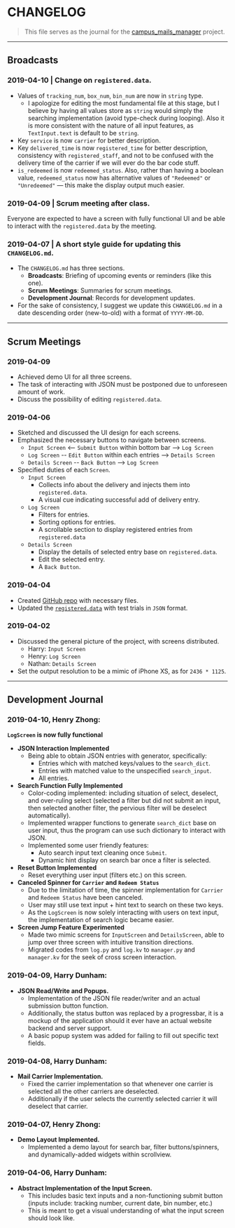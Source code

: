 # CHANGELOG

> This file serves as the journal for the [campus_mails_manager](https://github.com/cs230s19/campus_mails_manager) project.

---

## Broadcasts

### 2019-04-10 | Change on `registered.data`.

* Values of `tracking_num`, `box_num`, `bin_num` are now in `string` type.
    * I apologize for editing the most fundamental file at this stage, but I believe by having all values store as `string` would simply the searching implementation (avoid type-check during looping). Also it is more consistent with the nature of all input features, as `TextInput.text` is default to be `string`.
* Key `service` is now `carrier` for better description.
* Key `delivered_time` is now `registered_time` for better description, consistency with `registered_staff`, and not to be confused with the delivery time of the carrier if we will ever do the bar code stuff.
* `is_redeemed` is now `redeemed_status`. Also, rather than having a boolean value, `redeemed_status` now has alternative values of `"Redeemed"` or `"Unredeemed"` — this make the display output much easier.

### 2019-04-09 | Scrum meeting after class.
Everyone are expected to have a screen with fully functional UI and be able to interact with the `registered.data` by the meeting.

### 2019-04-07 | A short style guide for updating this `CHANGELOG.md`.
* The `CHANGELOG.md` has three sections.
    * **Broadcasts**: Briefing of upcoming events or reminders (like this one).
    * **Scrum Meetings**: Summaries for scrum meetings.
    * **Development Journal**: Records for development updates.
* For the sake of consistency, I suggest we update this `CHANGELOG.md` in a date descending order (new-to-old) with a format of `YYYY-MM-DD`.



---
## Scrum Meetings

### 2019-04-09
* Achieved demo UI for all three screens.
* The task of interacting with JSON must be postponed due to unforeseen amount of work. 
* Discuss the possibility of editing `registered.data`.

### 2019-04-06
* Sketched and discussed the UI design for each screens.
* Emphasized the necessary buttons to navigate between screens.
    * `Input Screen` <-- `Submit Button` within bottom bar --> `Log Screen`
    * `Log Screen` -- `Edit Button` within each entries --> `Details Screen`
    * `Details Screen` -- `Back Button` --> `Log Screen`
* Specified duties of each `Screen`.
    * `Input Screen`
        * Collects info about the delivery and injects them into `registered.data`.
        * A visual cue indicating successful add of delivery entry.
    * `Log Screen`
        * Filters for entries.
        * Sorting options for entries.
        * A scrollable section to display registered entries from `registered.data`
    * `Details Screen`
        * Display the details of selected entry base on `registered.data`.
        * Edit the selected entry.
        * A `Back Button`.
        
### 2019-04-04
* Created [GitHub repo](https://github.com/cs230s19/campus_mails_manager) with necessary files.
* Updated the [`registered.data`](https://github.com/cs230s19/campus_mails_manager/blob/master/registered.data) with test trials in `JSON` format.

### 2019-04-02
* Discussed the general picture of the project, with screens distributed.
    * Harry: `Input Screen`
    * Henry: `Log Screen`
    * Nathan: `Details Screen`
* Set the output resolution to be a mimic of iPhone XS, as for `2436 * 1125`.

 
 
---
## Development Journal


### 2019-04-10, Henry Zhong:
**`LogScreen` is now fully functional**
* **JSON Interaction Implemented**
    * Being able to obtain JSON entries with generator, specifically:
        * Entries which with matched keys/values to the `search_dict`.
        * Entries with matched value to the unspecified `search_input`.
        * All entries.
* **Search Function Fully Implemented**
    * Color-coding implemented: including situation of select, deselect, and over-ruling select (selected a filter but did not submit an input, then selected another filter, the pervious filter will be deselect automatically).
    * Implemented wrapper functions to generate `search_dict` base on user input, thus the program can use such dictionary to interact with JSON.
    * Implemented some user friendly features:
        * Auto search input text cleaning once `Submit`.
        * Dynamic hint display on search bar once a filter is selected.
* **Reset Button Implemented**
    * Reset everything user input (filters etc.) on this screen.
* **Canceled Spinner for `Carrier` and `Redeem Status`**
    * Due to the limitation of time, the spinner implementation for `Carrier` and `Redeem Status` have been canceled.
    * User may still use text input + hint text to search on these two keys.
    * As the `LogScreen` is now solely interacting with users on text input, the implementation of search logic became easier.
* **Screen Jump Feature Experimented**
    * Made two mimic screens for `InputScreen` and `DetailsScreen`, able to jump over three screen with intuitive transition directions.
    * Migrated codes from `log.py` and `log.kv` to `manager.py` and `manager.kv` for the seek of cross screen interaction.

### 2019-04-09, Harry Dunham:
* **JSON Read/Write and Popups.**
    * Implementation of the JSON file reader/writer and an actual submission button function.
    * Additionally, the status button was replaced by a progressbar, it is a mockup of the application should it ever have an actual website backend and server support.
    * A basic popup system was added for failing to fill out specific text fields.

### 2019-04-08, Harry Dunham:
* **Mail Carrier Implementation.**
    * Fixed the carrier implementation so that whenever one carrier is selected all the other carriers are deselected. 
    * Additionally if the user selects the currently selected carrier it will deselect that carrier.

### 2019-04-07, Henry Zhong:

* **Demo Layout Implemented.**
    * Implemented a demo layout for search bar, filter buttons/spinners, and dynamically-added widgets within scrollview.

### 2019-04-06, Harry Dunham:

* **Abstract Implementation of the Input Screen.** 
    * This includes basic text inputs and a non-functioning submit button (inputs include: tracking number, current date, bin number, etc.) 
    * This is meant to get a visual understanding of what the input screen should look like.
